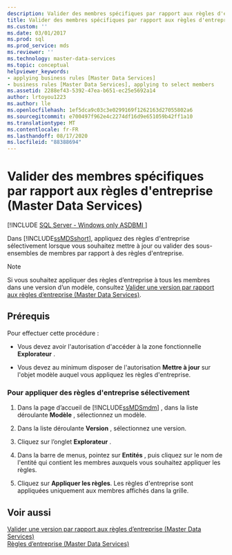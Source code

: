 ```yaml
---
description: Valider des membres spécifiques par rapport aux règles d'entreprise (Master Data Services)
title: Valider des membres spécifiques par rapport aux règles d'entreprise
ms.custom: ''
ms.date: 03/01/2017
ms.prod: sql
ms.prod_service: mds
ms.reviewer: ''
ms.technology: master-data-services
ms.topic: conceptual
helpviewer_keywords:
- applying business rules [Master Data Services]
- business rules [Master Data Services], applying to select members
ms.assetid: 2288ef43-5392-47ea-b651-ec25e5692a14
author: lrtoyou1223
ms.author: lle
ms.openlocfilehash: 1ef5dca9c03c3e0299169f1262163d27055802a6
ms.sourcegitcommit: e700497f962e4c2274df16d9e651059b42ff1a10
ms.translationtype: MT
ms.contentlocale: fr-FR
ms.lasthandoff: 08/17/2020
ms.locfileid: "88388694"
---
```

# <a name="validate-specific-members-against-business-rules-master-data-services"></a>Valider des membres spécifiques par rapport aux règles d'entreprise (Master Data Services)

[!INCLUDE [SQL Server - Windows only ASDBMI  ](../includes/applies-to-version/sql-windows-only-asdbmi.md)]

  Dans [!INCLUDE[ssMDSshort](../includes/ssmdsshort-md.md)], appliquez des règles d'entreprise sélectivement lorsque vous souhaitez mettre à jour ou valider des sous-ensembles de membres par rapport à des règles d'entreprise.  
  
> [!NOTE]  
>  Si vous souhaitez appliquer des règles d’entreprise à tous les membres dans une version d’un modèle, consultez [Valider une version par rapport aux règles d’entreprise &#40;Master Data Services&#41;](../master-data-services/validate-a-version-against-business-rules-master-data-services.md).  
  
## <a name="prerequisites"></a>Prérequis  
 Pour effectuer cette procédure :  
  
-   Vous devez avoir l'autorisation d'accéder à la zone fonctionnelle **Explorateur** .  
  
-   Vous devez au minimum disposer de l'autorisation **Mettre à jour** sur l'objet modèle auquel vous appliquez les règles d'entreprise.  
  
### <a name="to-apply-business-rules-selectively"></a>Pour appliquer des règles d'entreprise sélectivement  
  
1.  Dans la page d’accueil de [!INCLUDE[ssMDSmdm](../includes/ssmdsmdm-md.md)] , dans la liste déroulante **Modèle** , sélectionnez un modèle.  
  
2.  Dans la liste déroulante **Version** , sélectionnez une version.  
  
3.  Cliquez sur l’onglet **Explorateur** .  
  
4.  Dans la barre de menus, pointez sur **Entités** , puis cliquez sur le nom de l'entité qui contient les membres auxquels vous souhaitez appliquer les règles.  
  
5.  Cliquez sur **Appliquer les règles**. Les règles d'entreprise sont appliquées uniquement aux membres affichés dans la grille.  
  
## <a name="see-also"></a>Voir aussi  
 [Valider une version par rapport aux règles d’entreprise &#40;Master Data Services&#41;](../master-data-services/validate-a-version-against-business-rules-master-data-services.md)   
 [Règles d’entreprise &#40;Master Data Services&#41;](../master-data-services/business-rules-master-data-services.md)  
  
  
